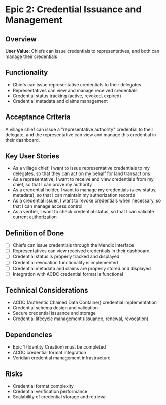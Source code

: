 # Epic 2: Credential Issuance and Management

## Overview
**User Value**: Chiefs can issue credentials to representatives, and both can manage their credentials

## Functionality
- Chiefs can issue representative credentials to their delegates
- Representatives can view and manage received credentials
- Credential status tracking (active, revoked, expired)
- Credential metadata and claims management

## Acceptance Criteria
A village chief can issue a "representative authority" credential to their delegate, and the representative can view and manage this credential in their dashboard.

## Key User Stories
- As a village chief, I want to issue representative credentials to my delegates, so that they can act on my behalf for land transactions
- As a representative, I want to receive and view credentials from my chief, so that I can prove my authority
- As a credential holder, I want to manage my credentials (view status, metadata), so that I can maintain my authorization records
- As a credential issuer, I want to revoke credentials when necessary, so that I can manage access control
- As a verifier, I want to check credential status, so that I can validate current authorization

## Definition of Done
- [ ] Chiefs can issue credentials through the Mendix interface
- [ ] Representatives can view received credentials in their dashboard
- [ ] Credential status is properly tracked and displayed
- [ ] Credential revocation functionality is implemented
- [ ] Credential metadata and claims are properly stored and displayed
- [ ] Integration with ACDC credential format is functional

## Technical Considerations
- ACDC (Authentic Chained Data Container) credential implementation
- Credential schema design and validation
- Secure credential issuance and storage
- Credential lifecycle management (issuance, renewal, revocation)

## Dependencies
- Epic 1 (Identity Creation) must be completed
- ACDC credential format integration
- Veridian credential management infrastructure

## Risks
- Credential format complexity
- Credential verification performance
- Scalability of credential storage and retrieval